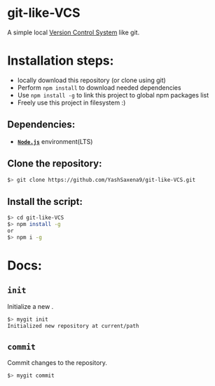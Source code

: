 # git-like-VCS

A simple local [Version Control System](https://en.wikipedia.org/wiki/Version_control) like git.

# Installation steps:
* locally download this repository (or clone using git)
* Perform ```npm install``` to download needed dependencies
* Use ```npm install -g``` to link this project to global npm packages list
* Freely use this project in filesystem :)

## Dependencies:
- [**`Node.js`**](https://nodejs.org/en/download/) environment(LTS)

## Clone the repository:
```bash
$> git clone https://github.com/YashSaxena9/git-like-VCS.git
```

## Install the script:
```bash
$> cd git-like-VCS
$> npm install -g
or 
$> npm i -g
```

# Docs:

## `init`

Initialize a new **<repository>**.

```bash
$> mygit init
Initialized new repository at current/path
```

## `commit`
Commit changes to the repository.
```bash
$> mygit commit
```

